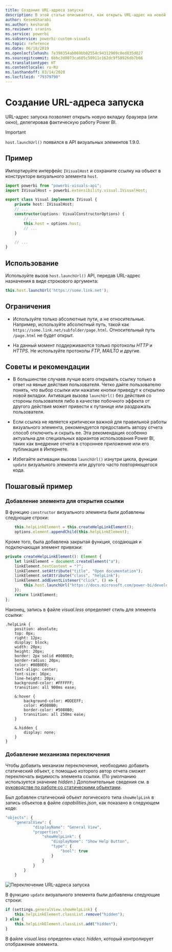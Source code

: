 ```yaml
---
title: Создание URL-адреса запуска
description: В этой статье описывается, как открыть URL-адрес на новой вкладке с использованием визуальных элементов Power BI.
author: KesemSharabi
ms.author: kesharab
ms.reviewer: sranins
ms.service: powerbi
ms.subservice: powerbi-custom-visuals
ms.topic: reference
ms.date: 06/18/2019
ms.openlocfilehash: 7e398354ab069bb02554c94312909c0ed835d027
ms.sourcegitcommit: 6bbc3d0073ca605c50911c162dc9f58926db7b66
ms.translationtype: HT
ms.contentlocale: ru-RU
ms.lasthandoff: 03/14/2020
ms.locfileid: "79379790"
---
```

# <a name="create-a-launch-url"></a>Создание URL-адреса запуска

URL-адрес запуска позволяет открыть новую вкладку браузера (или окно), делегировав фактическую работу Power BI.

> [!IMPORTANT]
> `host.launchUrl()` появился в API визуальных элементов 1.9.0.

## <a name="sample"></a>Пример

Импортируйте интерфейс `IVisualHost` и сохраните ссылку на объект в конструкторе визуального элемента `host`.

```typescript
import powerbi from "powerbi-visuals-api";
import IVisualHost = powerbi.extensibility.visual.IVisualHost;

export class Visual implements IVisual {
    private host: IVisualHost;
    // ...
    constructor(options: VisualConstructorOptions) {
        // ...
        this.host = options.host;
        // ...
    }

    // ...
}
```

## <a name="usage"></a>Использование

Используйте вызов `host.launchUrl()` API, передав URL-адрес назначения в виде строкового аргумента:

```typescript
this.host.launchUrl('https://some.link.net');
```

## <a name="restrictions"></a>Ограничения

* Используйте только абсолютные пути, а не относительные. Например, используйте абсолютный путь, такой как `https://some.link.net/subfolder/page.html`. Относительный путь `/page.html` не будет открыт.

* На данный момент поддерживаются только протоколы *HTTP* и *HTTPS*. Не используйте протоколы *FTP*, *MAILTO* и другие.

## <a name="best-practices"></a>Советы и рекомендации

* В большинстве случаев лучше всего открывать ссылку только в ответ на явные действия пользователя. Четко дайте пользователю понять, что выбор ссылки или нажатие кнопки приведут к открытию новой вкладки. Активация вызова `launchUrl()` без действия со стороны пользователя либо в качестве побочного эффекта от другого действия может привести к путанице или раздражать пользователя.

* Если ссылка не является критически важной для правильной работы визуального элемента, рекомендуется предоставить автору отчета способ отключить и скрыть ее. Эта рекомендация особенно актуальна для специальных вариантов использования Power BI, таких как внедрение отчета в стороннее приложение или его публикация в Интернете.

* Избегайте активации вызова `launchUrl()` изнутри цикла, функции `update` визуального элемента или другого часто повторяющегося кода.

## <a name="a-step-by-step-example"></a>Пошаговый пример

### <a name="add-a-link-launching-element"></a>Добавление элемента для открытия ссылки

В функцию `constructor` визуального элемента были добавлены следующие строки:

```typescript
    this.helpLinkElement = this.createHelpLinkElement();
    options.element.appendChild(this.helpLinkElement);
```

Кроме того, была добавлена закрытая функция, создающая и подключающая элемент привязки:

```typescript
private createHelpLinkElement(): Element {
    let linkElement = document.createElement("a");
    linkElement.textContent = "?";
    linkElement.setAttribute("title", "Open documentation");
    linkElement.setAttribute("class", "helpLink");
    linkElement.addEventListener("click", () => {
        this.host.launchUrl("https://docs.microsoft.com/power-bi/developer/visuals/custom-visual-develop-tutorial");
    });
    return linkElement;
};
```

Наконец, запись в файле *visual.less* определяет стиль для элемента ссылки:

```less
.helpLink {
    position: absolute;
    top: 0px;
    right: 12px;
    display: block;
    width: 20px;
    height: 20px;
    border: 2px solid #80B0E0;
    border-radius: 20px;
    color: #80B0E0;
    text-align: center;
    font-size: 16px;
    line-height: 20px;
    background-color: #FFFFFF;
    transition: all 900ms ease;

    &:hover {
        background-color: #DDEEFF;
        color: #5080B0;
        border-color: #5080B0;
        transition: all 250ms ease;
    }

    &.hidden {
        display: none;
    }
}
```

### <a name="add-a-toggling-mechanism"></a>Добавление механизма переключения

Чтобы добавить механизм переключения, необходимо добавить статический объект, с помощью которого автор отчета сможет переключать видимость элемента ссылки. (По умолчанию используется значение *hidden*.) Дополнительные сведения см. в [руководстве по работе со статическими объектами](https://microsoft.github.io/PowerBI-visuals/docs/concepts/objects-and-properties).

Был добавлен статический объект логического типа `showHelpLink` в запись объектов в файле *capabilities.json*, как показано в следующем коде:

```typescript
"objects": {
    "generalView": {
            "displayName": "General View",
            "properties":
                "showHelpLink": {
                    "displayName": "Show Help Button",
                    "type": {
                        "bool": true
                    }
                }
            }
        }
    }
```

![Переключение URL-адреса запуска](media/launch-url/launchurl-toggle.png)

В функцию `update` визуального элемента были добавлены следующие строки:

```typescript
if (settings.generalView.showHelpLink) {
    this.helpLinkElement.classList.remove("hidden");
} else {
    this.helpLinkElement.classList.add("hidden");
}
```

В файле *visual.less* определен класс *hidden*, который контролирует отображение элемента.